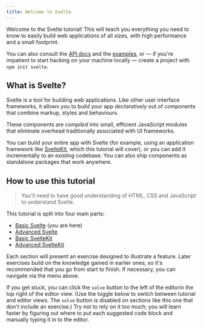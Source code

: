 ```yaml
---
title: Welcome to Svelte
---
```


Welcome to the Svelte tutorial! This will teach you everything you need to know to easily build web applications of all sizes, with high performance and a small footprint.

You can also consult the [API docs](https://svelte.dev/docs) and the [examples](https://svelte.dev/examples), or — if you're impatient to start hacking on your machine locally — create a project with `npm init svelte`.

## What is Svelte?

Svelte is a tool for building web applications. Like other user interface frameworks, it allows you to build your app _declaratively_ out of components that combine markup, styles and behaviours.

These components are _compiled_ into small, efficient JavaScript modules that eliminate overhead traditionally associated with UI frameworks.

You can build your entire app with Svelte (for example, using an application framework like [SvelteKit](https://kit.svelte.dev), which this tutorial will cover), or you can add it incrementally to an existing codebase. You can also ship components as standalone packages that work anywhere.

## How to use this tutorial

> You'll need to have good understanding of HTML, CSS and JavaScript to understand Svelte.

This tutorial is split into four main parts:

- [Basic Svelte](/tutorial/welcome-to-svelte) (you are here)
- [Advanced Svelte](/tutorial/tweens)
- [Basic SvelteKit](/tutorial/introducing-sveltekit)
- [Advanced SvelteKit](/tutorial/optional-params)

Each section will present an exercise designed to illustrate a feature. Later exercises build on the knowledge gained in earlier ones, so it's recommended that you go from start to finish. If necessary, you can navigate via the menu above.

If you get stuck, you can click the `solve` button <span class="desktop">to the left of the editor</span><span class="mobile">in the top right of the editor view</span>. (<span class="mobile">Use the toggle below to switch between tutorial and editor views. </span>The `solve` button is disabled on sections like this one that don't include an exercise.) Try not to rely on it too much; you will learn faster by figuring out where to put each suggested code block and manually typing it in to the editor.
